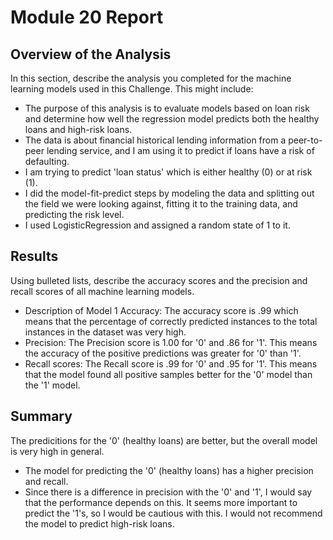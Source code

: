 # Module 20 Report

## Overview of the Analysis

In this section, describe the analysis you completed for the machine learning models used in this Challenge. This might include:

* The purpose of this analysis is to evaluate models based on loan risk and determine how well the regression model predicts both the healthy loans and high-risk loans. 
* The data is about financial historical lending information from a peer-to-peer lending service, and I am using it to predict if loans have a risk of defaulting. 
* I am trying to predict 'loan status' which is either healthy (0) or at risk (1).
* I did the model-fit-predict steps by modeling the data and splitting out the field we were looking against, fitting it to the training data, and predicting the risk level.
* I used LogisticRegression and assigned a random state of 1 to it. 
  

## Results

Using bulleted lists, describe the accuracy scores and the precision and recall scores of all machine learning models.

* Description of Model 1 Accuracy:
    The accuracy score is .99 which means that the percentage of correctly predicted instances to the total instances in the dataset was very high. 
* Precision:
    The Precision score is 1.00 for '0' and .86 for '1'. This means the accuracy of the positive predictions was greater for '0' than '1'.
* Recall scores:
  The Recall score is .99 for '0' and .95 for '1'. This means that the model found all positive samples better for the '0' model than the '1' model. 
## Summary

The predicitions for the '0' (healthy loans) are better, but the overall model is very high in general. 
* The model for predicting the '0' (healthy loans) has a higher precision and recall. 
* Since there is a difference in precision with the '0' and '1', I would say that the performance depends on this. It seems more important to predict the '1's, so I would be cautious with this. I would not recommend the model to predict high-risk loans.
